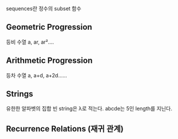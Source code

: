 sequences란 정수의 subset 함수

## Geometric Progression
등비 수열 
a, ar, ar²....

## Arithmetic Progression
등차 수열
a, a+d, a+2d......

## Strings
유한한 알파벳의 집합
빈 string은 λ로 적는다.
abcde는 5인 length를 지닌다.

## Recurrence Relations (재귀 관계)

